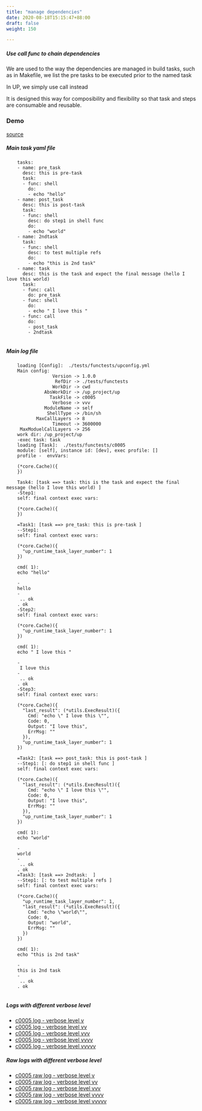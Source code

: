 ```yaml
---
title: "manage dependencies"
date: 2020-08-18T15:15:47+88:00
draft: false
weight: 150

---
```


##### Use call func to chain dependencies

We are used to the way the dependencies are managed in build tasks, such as in Makefile, we list the pre tasks to be executed prior to the named task

In UP, we simply use call instead

It is designed this way for composibility and flexibility so that task and steps are consumable and reusable.


### Demo








[source](https://github.com/upcmd/up/blob/master/tests/functests/c0005.yml)

##### Main task yaml file
```
    tasks:
    - name: pre_task
      desc: this is pre-task
      task:
      - func: shell
        do:
        - echo "hello"
    - name: post_task
      desc: this is post-task
      task:
      - func: shell
        desc: do step1 in shell func
        do:
        - echo "world"
    - name: 2ndtask
      task:
      - func: shell
        desc: to test multiple refs
        do:
        - echo "this is 2nd task"
    - name: task
      desc: this is the task and expect the final message (hello I love this world)
      task:
      - func: call
        do: pre_task
      - func: shell
        do:
        - echo " I love this "
      - func: call
        do:
        - post_task
        - 2ndtask
    
```
##### Main log file
```
    loading [Config]:  ./tests/functests/upconfig.yml
    Main config:
                 Version -> 1.0.0
                  RefDir -> ./tests/functests
                 WorkDir -> cwd
              AbsWorkDir -> /up_project/up
                TaskFile -> c0005
                 Verbose -> vvv
              ModuleName -> self
               ShellType -> /bin/sh
           MaxCallLayers -> 8
                 Timeout -> 3600000
     MaxModuelCallLayers -> 256
    work dir: /up_project/up
    -exec task: task
    loading [Task]:  ./tests/functests/c0005
    module: [self], instance id: [dev], exec profile: []
    profile -  envVars:
    
    (*core.Cache)({
    })
    
    Task4: [task ==> task: this is the task and expect the final message (hello I love this world) ]
    -Step1:
    self: final context exec vars:
    
    (*core.Cache)({
    })
    
    =Task1: [task ==> pre_task: this is pre-task ]
    --Step1:
    self: final context exec vars:
    
    (*core.Cache)({
      "up_runtime_task_layer_number": 1
    })
    
    cmd( 1):
    echo "hello"
    
    -
    hello
    -
     .. ok
    . ok
    -Step2:
    self: final context exec vars:
    
    (*core.Cache)({
      "up_runtime_task_layer_number": 1
    })
    
    cmd( 1):
    echo " I love this "
    
    -
     I love this 
    -
     .. ok
    . ok
    -Step3:
    self: final context exec vars:
    
    (*core.Cache)({
      "last_result": (*utils.ExecResult)({
        Cmd: "echo \" I love this \"",
        Code: 0,
        Output: "I love this",
        ErrMsg: ""
      }),
      "up_runtime_task_layer_number": 1
    })
    
    =Task2: [task ==> post_task: this is post-task ]
    --Step1: [: do step1 in shell func ]
    self: final context exec vars:
    
    (*core.Cache)({
      "last_result": (*utils.ExecResult)({
        Cmd: "echo \" I love this \"",
        Code: 0,
        Output: "I love this",
        ErrMsg: ""
      }),
      "up_runtime_task_layer_number": 1
    })
    
    cmd( 1):
    echo "world"
    
    -
    world
    -
     .. ok
    . ok
    =Task3: [task ==> 2ndtask:  ]
    --Step1: [: to test multiple refs ]
    self: final context exec vars:
    
    (*core.Cache)({
      "up_runtime_task_layer_number": 1,
      "last_result": (*utils.ExecResult)({
        Cmd: "echo \"world\"",
        Code: 0,
        Output: "world",
        ErrMsg: ""
      })
    })
    
    cmd( 1):
    echo "this is 2nd task"
    
    -
    this is 2nd task
    -
     .. ok
    . ok
    
```


##### Logs with different verbose level
* [c0005 log - verbose level v](../../logs/c0005_v)
* [c0005 log - verbose level vv](../../logs/c0005_vv)
* [c0005 log - verbose level vvv](../../logs/c0005_vvvv)
* [c0005 log - verbose level vvvv](../../logs/c0005_vvvv)
* [c0005 log - verbose level vvvvv](../../logs/c0005_vvvvv)

##### Raw logs with different verbose level
* [c0005 raw log - verbose level v](../../reflogs/c0005_v.log)
* [c0005 raw log - verbose level vv](../../reflogs/c0005_vv.log)
* [c0005 raw log - verbose level vvv](../../reflogs/c0005_vvv.log)
* [c0005 raw log - verbose level vvvv](../../reflogs/c0005_vvvv.log)
* [c0005 raw log - verbose level vvvvv](../../reflogs/c0005_vvvvv.log)








